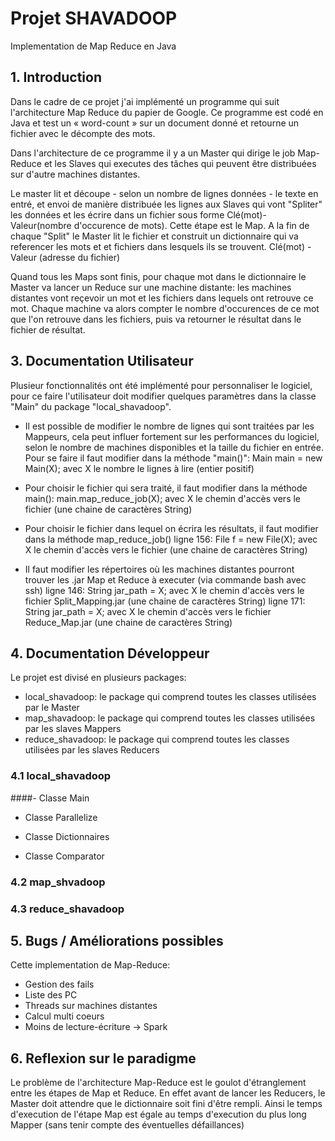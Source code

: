 # Projet SHAVADOOP #
 
Implementation de Map Reduce en Java

 

## 1.  Introduction

Dans le cadre de ce projet j'ai implémenté un programme qui suit l'architecture Map Reduce du papier de Google. Ce programme est codé en Java et test un « word-count » sur un document donné et retourne un fichier avec le décompte des mots.

Dans l'architecture de ce programme il y a un Master qui dirige le job Map-Reduce et les Slaves qui executes des tâches qui peuvent être distribuées sur d'autre machines distantes.

Le master lit et découpe - selon un nombre de lignes données - le texte en entré, et envoi de manière distribuée les lignes aux Slaves qui vont "Spliter" les données et les écrire dans un fichier sous forme Clé(mot)-Valeur(nombre d'occurence de mots). Cette étape est le Map.
A la fin de chaque "Split" le Master lit le fichier et construit un dictionnaire qui va referencer les mots et et fichiers dans lesquels ils se trouvent. Clé(mot) - Valeur (adresse du fichier)

Quand tous les Maps sont finis, pour chaque mot dans le dictionnaire le Master va lancer un Reduce sur une machine distante: les machines distantes vont reçevoir un mot et les fichiers dans lequels ont retrouve ce mot. Chaque machine va alors compter le nombre d'occurences de ce mot que l'on retrouve dans les fichiers, puis va retourner le résultat dans le fichier de résultat.


## 3.  Documentation Utilisateur

Plusieur fonctionnalités ont été implémenté pour personnaliser le logiciel, pour ce faire l'utilisateur doit modifier quelques paramètres dans la classe "Main" du package "local_shavadoop".

- Il est possible de modifier le nombre de lignes qui sont traitées par les Mappeurs, cela peut influer fortement sur les performances du logiciel, selon le nombre de machines disponibles et la taille du fichier en entrée. Pour se faire il faut modifier dans la méthode "main()": 
Main main = new Main(X); avec X le nombre le lignes à lire (entier positif)

- Pour choisir le fichier qui sera traité, il faut modifier dans la méthode main():
main.map_reduce_job(X);  avec X le chemin d'accès vers le fichier (une chaine de caractères String)

- Pour choisir le fichier dans lequel on écrira les résultats, il faut modifier dans la méthode map_reduce_job() ligne 156:
File f = new File(X);  avec X le chemin d'accès vers le fichier (une chaine de caractères String)

- Il faut modifier les répertoires où les machines distantes pourront trouver les .jar Map et Reduce à executer (via commande bash avec ssh)
ligne 146: 	String jar_path = X; avec X le chemin d'accès vers le fichier Split_Mapping.jar (une chaine de caractères String) 
ligne 171: 	String jar_path = X; avec X le chemin d'accès vers le fichier Reduce_Map.jar (une chaine de caractères String) 

## 4.  Documentation Développeur

Le projet est divisé en plusieurs packages:
- local_shavadoop: le package qui comprend toutes les classes utilisées par le Master
- map_shavadoop: le package qui comprend toutes les classes utilisées par les slaves Mappers
- reduce_shavadoop: le package qui comprend toutes les classes utilisées par les slaves Reducers

### 4.1 local_shavadoop

####- Classe Main

- Classe Parallelize
- Classe Dictionnaires

- Classe Comparator

### 4.2 map_shvadoop
### 4.3 reduce_shavadoop

## 5.  Bugs / Améliorations possibles

Cette implementation de Map-Reduce:
- Gestion des fails
- Liste des PC
- Threads sur machines distantes
- Calcul multi coeurs
- Moins de lecture-écriture  -> Spark

## 6. Reflexion sur le paradigme

Le problème de l'architecture Map-Reduce est le goulot d'étranglement entre les étapes de Map et Reduce. En effet avant de lancer les Reducers, le Master doit attendre que le dictionnaire soit fini d'être rempli. Ainsi le temps d'execution de l'étape Map est égale au temps d'execution du plus long Mapper (sans tenir compte des éventuelles défaillances)

